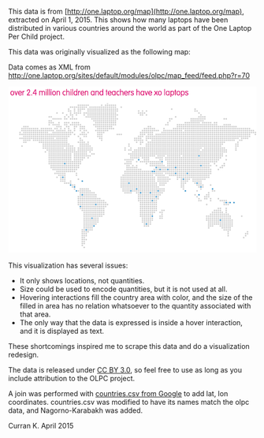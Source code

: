 This data is from [http://one.laptop.org/map](http://one.laptop.org/map), extracted on April 1, 2015. This shows how many laptops have been distributed in various countries around the world as part of the One Laptop Per Child project.

This data was originally visualized as the following map:

Data comes as XML from http://one.laptop.org/sites/default/modules/olpc/map_feed/feed.php?r=70

![](originalMap.png)

This visualization has several issues:

 * It only shows locations, not quantities.
 * Size could be used to encode quantities, but it is not used at all.
 * Hovering interactions fill the country area with color, and the size of the filled in area has no relation whatsoever to the quantity associated with that area.
 * The only way that the data is expressed is inside a hover interaction, and it is displayed as text.

These shortcomings inspired me to scrape this data and do a visualization redesign.

The data is released under [CC BY 3.0](http://creativecommons.org/licenses/by/3.0/), so feel free to use as long as you include attribution to the OLPC project.


A join was performed with [countries.csv from Google](https://developers.google.com/public-data/docs/canonical/countries_csv) to add lat, lon coordinates. countries.csv was modified to have its names match the olpc data, and Nagorno-Karabakh was added.

Curran K. April 2015

